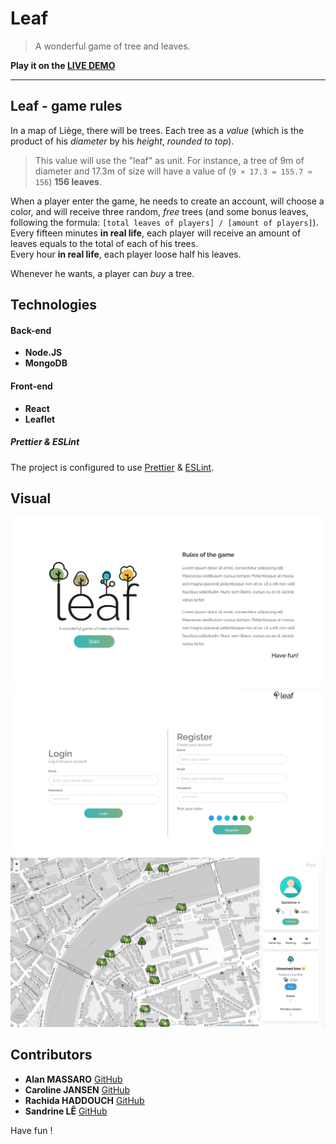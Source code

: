 # Leaf

> A wonderful game of tree and leaves.

**Play it on the [LIVE DEMO](https://leaf-game.herokuapp.com/)**

* * *

## Leaf - game rules

In a map of Liège, there will be trees. Each tree as a _value_ (which is the product of his _diameter_ by his _height_, *rounded to top*). 

> This value will use the "leaf" as unit. For instance, a tree of 9m of diameter and 17.3m of size will have a value of (`9 × 17.3 = 155.7 ≈ 156`) **156 leaves**.

When a player enter the game, he needs to create an account, will choose a color, and will receive three random, *free* trees (and some bonus leaves, following the formula: `[total leaves of players] / [amount of players]`).  
Every fifteen minutes **in real life**, each player will receive an amount of leaves equals to the total of each of his trees.  
Every hour **in real life**, each player loose half his leaves.

Whenever he wants, a player can _buy_ a tree. 

## Technologies

#### Back-end

- **Node.JS**
- **MongoDB**

#### Front-end

- **React**
- **Leaflet**

##### Prettier & ESLint

The project is configured to use  [Prettier](https://prettier.io) & [ESLint](https://eslint.org).

## Visual

![Index](/readme/leaf_Index.png)
![Sign](/readme/leaf_SignIn.png)
![Game](/readme/leaf_Game.png)

## Contributors

- **Alan MASSARO** [GitHub](https://github.com/macmowl)
- **Caroline JANSEN** [GitHub](https://github.com/iCarolinei)
- **Rachida HADDOUCH** [GitHub](https://github.com/Sanamanel)
- **Sandrine LÊ** [GitHub](https://github.com/SandrineLe)

Have fun !